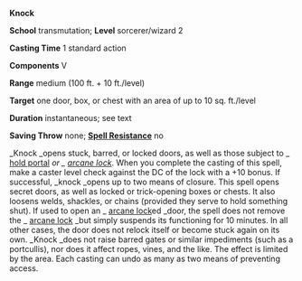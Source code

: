  **Knock**

**School** transmutation; **Level** sorcerer/wizard 2

**Casting Time** 1 standard action

**Components** V

**Range** medium (100 ft. + 10 ft./level)

**Target** one door, box, or chest with an area of up to 10 sq. ft./level

**Duration** instantaneous; see text

**Saving Throw** none; **[Spell Resistance](../glossary#_spell-resistance)** no

_Knock _opens stuck, barred, or locked doors, as well as those subject to _ [hold portal](holdPortal#_hold-portal) _or _ [arcane lock](arcaneLock#_arcane-lock)_. When you complete the casting of this spell, make a caster level check against the DC of the lock with a +10 bonus. If successful, _knock _opens up to two means of closure. This spell opens secret doors, as well as locked or trick-opening boxes or chests. It also loosens welds, shackles, or chains (provided they serve to hold something shut). If used to open an _ [arcane lock](arcaneLock#_arcane-lock)ed _door, the spell does not remove the _ [arcane lock](arcaneLock#_arcane-lock) _but simply suspends its functioning for 10 minutes. In all other cases, the door does not relock itself or become stuck again on its own. _Knock _does not raise barred gates or similar impediments (such as a portcullis), nor does it affect ropes, vines, and the like. The effect is limited by the area. Each casting can undo as many as two means of preventing access.

